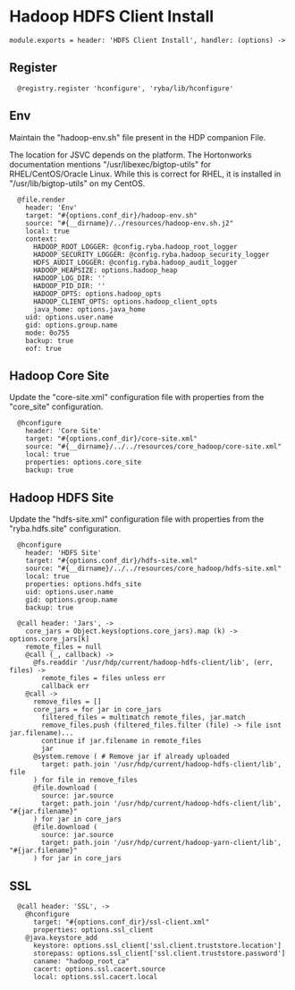 
# Hadoop HDFS Client Install

    module.exports = header: 'HDFS Client Install', handler: (options) ->

## Register

      @registry.register 'hconfigure', 'ryba/lib/hconfigure'

## Env

Maintain the "hadoop-env.sh" file present in the HDP companion File.

The location for JSVC depends on the platform. The Hortonworks documentation
mentions "/usr/libexec/bigtop-utils" for RHEL/CentOS/Oracle Linux. While this is
correct for RHEL, it is installed in "/usr/lib/bigtop-utils" on my CentOS.

      @file.render
        header: 'Env'
        target: "#{options.conf_dir}/hadoop-env.sh"
        source: "#{__dirname}/../resources/hadoop-env.sh.j2"
        local: true
        context:
          HADOOP_ROOT_LOGGER: @config.ryba.hadoop_root_logger
          HADOOP_SECURITY_LOGGER: @config.ryba.hadoop_security_logger
          HDFS_AUDIT_LOGGER: @config.ryba.hadoop_audit_logger
          HADOOP_HEAPSIZE: options.hadoop_heap
          HADOOP_LOG_DIR: ''
          HADOOP_PID_DIR: ''
          HADOOP_OPTS: options.hadoop_opts
          HADOOP_CLIENT_OPTS: options.hadoop_client_opts
          java_home: options.java_home
        uid: options.user.name
        gid: options.group.name
        mode: 0o755
        backup: true
        eof: true

## Hadoop Core Site

Update the "core-site.xml" configuration file with properties from the
"core_site" configuration.

      @hconfigure
        header: 'Core Site'
        target: "#{options.conf_dir}/core-site.xml"
        source: "#{__dirname}/../../resources/core_hadoop/core-site.xml"
        local: true
        properties: options.core_site
        backup: true

## Hadoop HDFS Site

Update the "hdfs-site.xml" configuration file with properties from the
"ryba.hdfs.site" configuration.

      @hconfigure
        header: 'HDFS Site'
        target: "#{options.conf_dir}/hdfs-site.xml"
        source: "#{__dirname}/../../resources/core_hadoop/hdfs-site.xml"
        local: true
        properties: options.hdfs_site
        uid: options.user.name
        gid: options.group.name
        backup: true

      @call header: 'Jars', ->
        core_jars = Object.keys(options.core_jars).map (k) -> options.core_jars[k]
        remote_files = null
        @call (_, callback) ->
          @fs.readdir '/usr/hdp/current/hadoop-hdfs-client/lib', (err, files) ->
            remote_files = files unless err
            callback err
        @call ->
          remove_files = []
          core_jars = for jar in core_jars
            filtered_files = multimatch remote_files, jar.match
            remove_files.push (filtered_files.filter (file) -> file isnt jar.filename)...
            continue if jar.filename in remote_files
            jar
          @system.remove ( # Remove jar if already uploaded
            target: path.join '/usr/hdp/current/hadoop-hdfs-client/lib', file
          ) for file in remove_files
          @file.download (
            source: jar.source
            target: path.join '/usr/hdp/current/hadoop-hdfs-client/lib', "#{jar.filename}"
          ) for jar in core_jars
          @file.download (
            source: jar.source
            target: path.join '/usr/hdp/current/hadoop-yarn-client/lib', "#{jar.filename}"
          ) for jar in core_jars

## SSL

      @call header: 'SSL', ->
        @hconfigure
          target: "#{options.conf_dir}/ssl-client.xml"
          properties: options.ssl_client
        @java.keystore_add
          keystore: options.ssl_client['ssl.client.truststore.location']
          storepass: options.ssl_client['ssl.client.truststore.password']
          caname: "hadoop_root_ca"
          cacert: options.ssl.cacert.source
          local: options.ssl.cacert.local
